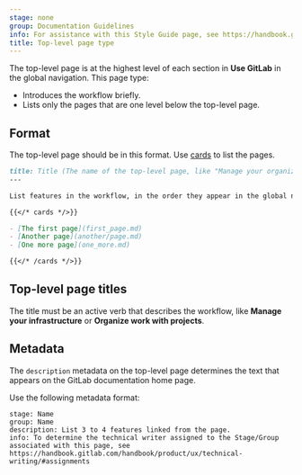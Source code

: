 ```yaml
---
stage: none
group: Documentation Guidelines
info: For assistance with this Style Guide page, see https://handbook.gitlab.com/handbook/product/ux/technical-writing/#assignments-to-other-projects-and-subjects.
title: Top-level page type
---
```


The top-level page is at the highest level of each section in **Use GitLab** in the global navigation.
This page type:

- Introduces the workflow briefly.
- Lists only the pages that are one level below the top-level page.

## Format

The top-level page should be in this format. Use [cards](../styleguide/_index.md#cards) to list the pages.

```markdown
title: Title (The name of the top-level page, like "Manage your organization")
---

List features in the workflow, in the order they appear in the global navigation.

{{</* cards */>}}

- [The first page](first_page.md)
- [Another page](another/page.md)
- [One more page](one_more.md)

{{</* /cards */>}}
```

## Top-level page titles

The title must be an active verb that describes the workflow, like **Manage your infrastructure** or **Organize work with projects**.

## Metadata

The `description` metadata on the top-level page determines the text that appears on the
GitLab documentation home page.

Use the following metadata format:

```plaintext
stage: Name
group: Name
description: List 3 to 4 features linked from the page.
info: To determine the technical writer assigned to the Stage/Group associated with this page, see https://handbook.gitlab.com/handbook/product/ux/technical-writing/#assignments
```
